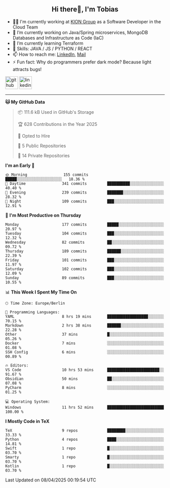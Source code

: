 <h2 align="center">Hi there👋, I'm Tobias</h2>

- 🧑‍💼 I'm currently working at [KION Group](https://www.kiongroup.com/) as a Software Developer in the Cloud Team
- 🔭 I’m currently working on Java/Spring microservices, MongoDB Databases and Infrastructure as Code (IaC)
- 🌱 I’m currently learning Terraform
- 💪 Skills: JAVA / JS / PYTHON / REACT
- 📫 How to reach me: [LinkedIn](https://www.linkedin.com/in/tgoetz), [Mail](mailto:mail@tobiasgoetz.com) 
- ⚡ Fun fact: Why do programmers prefer dark mode? Because light attracts bugs!

[<img src='https://cdn.jsdelivr.net/npm/simple-icons@3.0.1/icons/github.svg' alt='github' height='40'>](https://github.com/TobiasGoetz)  [<img src='https://cdn.jsdelivr.net/npm/simple-icons@3.0.1/icons/linkedin.svg' alt='linkedin' height='40'>](https://www.linkedin.com/in/tgoetz/)  

---

<!--START_SECTION:waka-->
**🐱 My GitHub Data** 

> 📦 111.6 kB Used in GitHub's Storage 
 > 
> 🏆 628 Contributions in the Year 2025
 > 
> 💼 Opted to Hire
 > 
> 📜 5 Public Repositories 
 > 
> 🔑 14 Private Repositories 
 > 
**I'm an Early 🐤** 

```text
🌞 Morning                155 commits         █████░░░░░░░░░░░░░░░░░░░░   18.36 % 
🌆 Daytime                341 commits         ██████████░░░░░░░░░░░░░░░   40.40 % 
🌃 Evening                239 commits         ███████░░░░░░░░░░░░░░░░░░   28.32 % 
🌙 Night                  109 commits         ███░░░░░░░░░░░░░░░░░░░░░░   12.91 % 
```
📅 **I'm Most Productive on Thursday** 

```text
Monday                   177 commits         █████░░░░░░░░░░░░░░░░░░░░   20.97 % 
Tuesday                  104 commits         ███░░░░░░░░░░░░░░░░░░░░░░   12.32 % 
Wednesday                82 commits          ██░░░░░░░░░░░░░░░░░░░░░░░   09.72 % 
Thursday                 189 commits         ██████░░░░░░░░░░░░░░░░░░░   22.39 % 
Friday                   101 commits         ███░░░░░░░░░░░░░░░░░░░░░░   11.97 % 
Saturday                 102 commits         ███░░░░░░░░░░░░░░░░░░░░░░   12.09 % 
Sunday                   89 commits          ███░░░░░░░░░░░░░░░░░░░░░░   10.55 % 
```


📊 **This Week I Spent My Time On** 

```text
🕑︎ Time Zone: Europe/Berlin

💬 Programming Languages: 
YAML                     8 hrs 19 mins       ██████████████████░░░░░░░   70.15 % 
Markdown                 2 hrs 38 mins       ██████░░░░░░░░░░░░░░░░░░░   22.28 % 
Other                    37 mins             █░░░░░░░░░░░░░░░░░░░░░░░░   05.26 % 
Docker                   7 mins              ░░░░░░░░░░░░░░░░░░░░░░░░░   01.08 % 
SSH Config               6 mins              ░░░░░░░░░░░░░░░░░░░░░░░░░   00.89 % 

🔥 Editors: 
VS Code                  10 hrs 53 mins      ███████████████████████░░   91.67 % 
Obsidian                 50 mins             ██░░░░░░░░░░░░░░░░░░░░░░░   07.08 % 
PyCharm                  8 mins              ░░░░░░░░░░░░░░░░░░░░░░░░░   01.25 % 

💻 Operating System: 
Windows                  11 hrs 52 mins      █████████████████████████   100.00 % 
```

**I Mostly Code in TeX** 

```text
TeX                      9 repos             ████████░░░░░░░░░░░░░░░░░   33.33 % 
Python                   4 repos             ████░░░░░░░░░░░░░░░░░░░░░   14.81 % 
Swift                    1 repo              █░░░░░░░░░░░░░░░░░░░░░░░░   03.70 % 
Smarty                   1 repo              █░░░░░░░░░░░░░░░░░░░░░░░░   03.70 % 
Kotlin                   1 repo              █░░░░░░░░░░░░░░░░░░░░░░░░   03.70 % 
```




 Last Updated on 08/04/2025 00:19:54 UTC
<!--END_SECTION:waka-->
